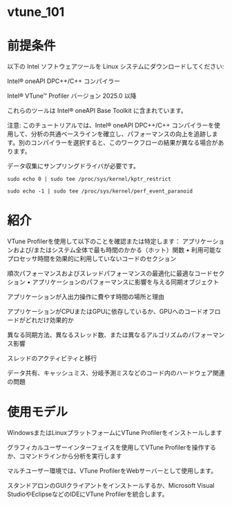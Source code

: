 # vtune_101

# 前提条件
以下の Intel ソフトウェアツールを Linux システムにダウンロードしてください:

Intel® oneAPI DPC++/C++ コンパイラー

Intel® VTune™ Profiler バージョン 2025.0 以降

これらのツールは Intel® oneAPI Base Toolkit に含まれています。

注意: このチュートリアルでは、Intel® oneAPI DPC++/C++ コンパイラーを使用して、分析の共通ベースラインを確立し、パフォーマンスの向上を追跡します。別のコンパイラーを選択すると、このワークフローの結果が異なる場合があります。

データ収集にサンプリングドライバが必要です。
```
sudo echo 0 | sudo tee /proc/sys/kernel/kptr_restrict

sudo echo -1 | sudo tee /proc/sys/kernel/perf_event_paranoid
```




# 紹介
VTune Profilerを使用して以下のことを確認または特定します：
アプリケーションおよび/またはシステム全体で最も時間のかかる（ホット）関数 • 利用可能なプロセッサ時間を効果的に利用していないコードのセクション

順次パフォーマンスおよびスレッドパフォーマンスの最適化に最適なコードセクション • アプリケーションのパフォーマンスに影響を与える同期オブジェクト

アプリケーションが入出力操作に費やす時間の場所と理由

アプリケーションがCPUまたはGPUに依存しているか、GPUへのコードオフロードがどれだけ効果的か

異なる同期方法、異なるスレッド数、または異なるアルゴリズムのパフォーマンス影響

スレッドのアクティビティと移行

データ共有、キャッシュミス、分岐予測ミスなどのコード内のハードウェア関連の問題

# 使用モデル
WindowsまたはLinuxプラットフォームにVTune Profilerをインストールします

グラフィカルユーザーインターフェイスを使用してVTune Profilerを操作するか、コマンドラインから分析を実行します

マルチユーザー環境では、VTune ProfilerをWebサーバーとして使用します。

スタンドアロンのGUIクライアントをインストールするか、Microsoft Visual StudioやEclipseなどのIDEにVTune Profilerを統合します。
